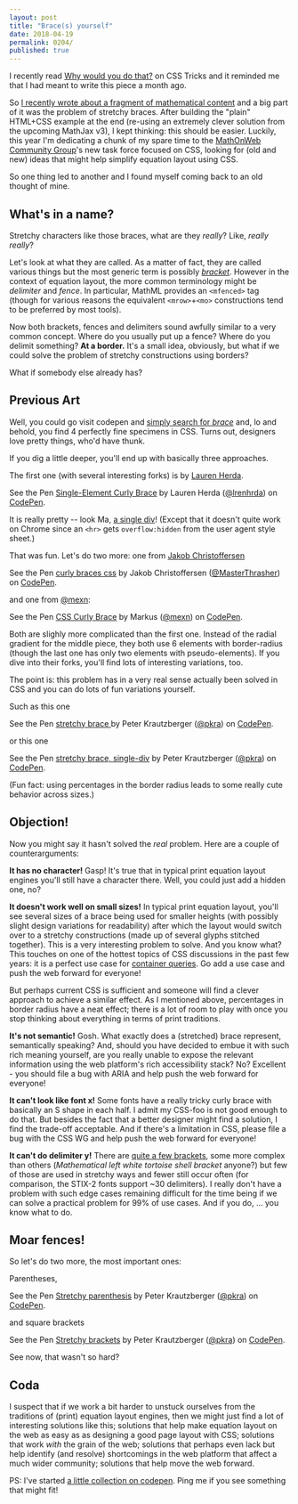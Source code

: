 ```yaml
---
layout: post
title: "Brace(s) yourself"
date: 2018-04-19
permalink: 0204/
published: true
---
```


I recently read [Why would you do that?](https://css-tricks.com/why-would-you-do-that-in-css/) on CSS Tricks and it reminded me that I had meant to write this piece a month ago.

So [I recently wrote about a fragment of mathematical content](/0203/) and a big part of it was the problem of stretchy braces. After building the "plain" HTML+CSS example at the end (re-using an extremely clever solution from the upcoming MathJax v3), I kept thinking: this should be easier. Luckily, this year I'm dedicating a chunk of my spare time to the [MathOnWeb Community Group](https://w3c.github.io/mathonwebpages/)'s new task force focused on CSS, looking for (old and new) ideas that might help simplify equation layout using CSS.

So one thing led to another and I found myself coming back to an old thought of mine.

## What's in a name?

Stretchy characters like those braces, what are they *really*? Like, *really really*?

Let's look at what they are called. As a matter of fact, they are called various things but the most generic term is possibly [*bracket*](https://en.wikipedia.org/wiki/Bracket). However in the context of equation layout, the more common terminology might be *delimiter* and *fence*. In particular, MathML provides an `<mfenced>` tag (though for various reasons the equivalent `<mrow>`+`<mo>` constructions tend to be preferred by most tools).

Now both brackets, fences and delimiters sound awfully similar to a very common concept. Where do you usually put up a fence? Where do you delimit something? **At a border.** It's a small idea, obviously, but what if we could solve the problem of stretchy constructions using borders?

What if somebody else already has?


## Previous Art

Well, you could go visit codepen and [simply search for *brace*](https://codepen.io/search/pens?q=brace&page=1&order=popularity&depth=everything&show_forks=false) and, lo and behold, you find 4 perfectly fine specimens in CSS. Turns out, designers love pretty things, who'd have thunk.

If you dig a little deeper, you'll end up with basically three approaches.

The first one (with several interesting forks) is by [Lauren Herda](https://codepen.io/lrenhrda/).

<p data-height="265" data-theme-id="0" data-slug-hash="hkLIe" data-default-tab="result" data-user="lrenhrda" data-embed-version="2" data-pen-title="Single-Element Curly Brace" class="codepen">See the Pen <a href="https://codepen.io/lrenhrda/pen/hkLIe/">Single-Element Curly Brace</a> by Lauren Herda (<a href="https://codepen.io/lrenhrda">@lrenhrda</a>) on <a href="https://codepen.io">CodePen</a>.</p>
<script async src="https://static.codepen.io/assets/embed/ei.js"></script>


It is really pretty -- look Ma, [a single div](https://a.singlediv.com/)! (Except that it doesn't quite work on Chrome since an `<hr>` gets `overflow:hidden` from the user agent style sheet.)

That was fun. Let's do two more: one from [Jakob Christoffersen](https://codepen.io/MasterThrasher/)

<p data-height="265" data-theme-id="0" data-slug-hash="mOEjoK" data-default-tab="result" data-user="MasterThrasher" data-embed-version="2" data-pen-title="curly braces css" class="codepen">See the Pen <a href="https://codepen.io/MasterThrasher/pen/mOEjoK/">curly braces css</a> by Jakob Christoffersen (<a href="https://codepen.io/MasterThrasher">@MasterThrasher</a>) on <a href="https://codepen.io">CodePen</a>.</p>
<script async src="https://static.codepen.io/assets/embed/ei.js"></script>

and one from [@mexn](https://codepen.io/mexn/):

<p data-height="265" data-theme-id="0" data-slug-hash="xegaF" data-default-tab="result" data-user="mexn" data-embed-version="2" data-pen-title="CSS Curly Brace" class="codepen">See the Pen <a href="https://codepen.io/mexn/pen/xegaF/">CSS Curly Brace</a> by Markus (<a href="https://codepen.io/mexn">@mexn</a>) on <a href="https://codepen.io">CodePen</a>.</p>
<script async src="https://static.codepen.io/assets/embed/ei.js"></script>

Both are slighly more complicated than the first one. Instead of the radial gradient for the middle piece, they both use 6 elements with border-radius (though the last one has only two elements with pseudo-elements). If you dive into their forks, you'll find lots of interesting variations, too.

The point is: this problem has in a very real sense actually been solved in CSS and you can do lots of fun variations yourself.

Such as this one

<p data-height="265" data-theme-id="0" data-slug-hash="YagEJb" data-default-tab="result" data-user="pkra" data-embed-version="2" data-pen-title="stretchy brace " class="codepen">See the Pen <a href="https://codepen.io/pkra/pen/YagEJb/">stretchy brace </a> by Peter Krautzberger (<a href="https://codepen.io/pkra">@pkra</a>) on <a href="https://codepen.io">CodePen</a>.</p>
<script async src="https://static.codepen.io/assets/embed/ei.js"></script>

or this one

<p data-height="265" data-theme-id="0" data-slug-hash="OvYeoq" data-default-tab="result" data-user="pkra" data-embed-version="2" data-pen-title="stretchy brace, single-div" class="codepen">See the Pen <a href="https://codepen.io/pkra/pen/OvYeoq/">stretchy brace, single-div</a> by Peter Krautzberger (<a href="https://codepen.io/pkra">@pkra</a>) on <a href="https://codepen.io">CodePen</a>.</p>
<script async src="https://static.codepen.io/assets/embed/ei.js"></script>

(Fun fact: using percentages in the border radius leads to some really cute behavior across sizes.)


## Objection!

Now you might say it hasn't solved the *real* problem. Here are a couple of counterarguments:

**It has no character!** Gasp! It's true that in typical print equation layout engines you'll still have a character there. Well, you could just add a hidden one, no?

**It doesn't work well on small sizes!** In typical print equation layout, you'll see several sizes of a brace being used for smaller heights (with possibly slight design variations for readability) after which the layout would switch over to a stretchy constructions (made up of several glyphs stitched together). This is a very interesting problem to solve. And you know what? This touches on one of the hottest topics of CSS discussions in the past few years: it is a perfect use case for [container queries](https://github.com/WICG/container-queries/). Go add a use case and push the web forward for everyone!

But perhaps current CSS is sufficient and someone will find a clever approach to achieve a similar effect. As I mentioned above, percentages in border radius have a neat effect; there is a lot of room to play with once you stop thinking about everything in terms of print traditions.

**It's not semantic!** Gosh. What exactly does a (stretched) brace represent, semantically speaking? And, should you have decided to embue it with such rich meaning yourself, are you really unable to expose the relevant information using the web platform's rich accessibility stack? No? Excellent - you should file a bug with ARIA and help push the web forward for everyone!

**It can't look like font x!** Some fonts have a really tricky curly brace with basically an S shape in each half. I admit my CSS-foo is not good enough to do that. But besides the fact that a better designer might find a solution, I find the trade-off acceptable. And if there's a limitation in CSS, please file a bug with the CSS WG and help push the web forward for everyone!

**It can't do delimiter y!** There are [quite a few brackets](https://en.wikipedia.org/wiki/Bracket#Encoding_in_digital_media), some more complex than others (*Mathematical left white tortoise shell bracket* anyone?) but few of those are used in stretchy ways and fewer still occur often (for comparison, the STIX-2 fonts support ~30 delimiters). I really don't have a problem with such edge cases remaining difficult for the time being if we can solve a practical problem for 99% of use cases. And if you do, ... you know what to do.

## Moar fences!

So let's do two more, the most important ones:

Parentheses,

<p data-height="265" data-theme-id="0" data-slug-hash="pLWRwx" data-default-tab="result" data-user="pkra" data-embed-version="2" data-pen-title="Stretchy parenthesis" class="codepen">See the Pen <a href="https://codepen.io/pkra/pen/pLWRwx/">Stretchy parenthesis</a> by Peter Krautzberger (<a href="https://codepen.io/pkra">@pkra</a>) on <a href="https://codepen.io">CodePen</a>.</p>
<script async src="https://static.codepen.io/assets/embed/ei.js"></script>

and square brackets

<p data-height="265" data-theme-id="0" data-slug-hash="bvYBje" data-default-tab="result" data-user="pkra" data-embed-version="2" data-pen-title="Stretchy brackets" class="codepen">See the Pen <a href="https://codepen.io/pkra/pen/bvYBje/">Stretchy brackets</a> by Peter Krautzberger (<a href="https://codepen.io/pkra">@pkra</a>) on <a href="https://codepen.io">CodePen</a>.</p>
<script async src="https://static.codepen.io/assets/embed/ei.js"></script>

See now, that wasn't so hard?

## Coda

I suspect that if we work a bit harder to unstuck ourselves from the traditions of (print) equation layout engines, then we might just find a lot of interesting solutions like this; solutions that help make equation layout on the web as easy as as designing a good page layout with CSS; solutions that work *with* the grain of the web; solutions that perhaps even lack but help identify (and resolve) shortcomings in the web platform that affect a much wider community; solutions that help move the web forward.

PS: I've started [a little collection on codepen](https://codepen.io/collection/njBkMa/). Ping me if you see something that might fit!



